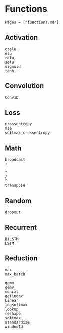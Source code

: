 # Functions

```@index
Pages = ["functions.md"]
```

## Activation
```@docs
crelu
elu
relu
selu
sigmoid
tanh
```

## Convolution
```@docs
Conv1D
```

## Loss
```@docs
crossentropy
mse
softmax_crossentropy
```

## Math
```@docs
broadcast
+
-
*
/
^
transpose
```

## Random
```@docs
dropout
```

## Recurrent
```@docs
BiLSTM
LSTM
```

## Reduction
```@docs
max
max_batch
```

```@docs
gemm
gemv
concat
getindex
Linear
logsoftmax
lookup
reshape
softmax
standardize
window1d
```
